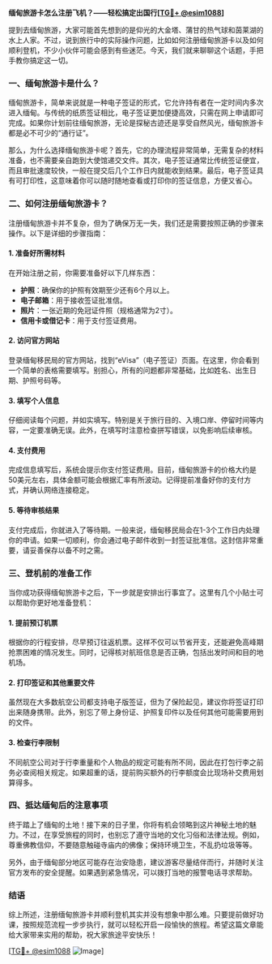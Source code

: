 **缅甸旅游卡怎么注册飞机？——轻松搞定出国行[[TG💪+ @esim1088](https://t.me/s/esim1088)]**

提到去缅甸旅游，大家可能首先想到的是仰光的大金塔、蒲甘的热气球和茵莱湖的水上人家。不过，说到旅行中的实际操作问题，比如如何注册缅甸旅游卡以及如何顺利登机，不少小伙伴可能会感到有些迷茫。今天，我们就来聊聊这个话题，手把手教你搞定这一切。

### 一、缅甸旅游卡是什么？

缅甸旅游卡，简单来说就是一种电子签证的形式，它允许持有者在一定时间内多次进入缅甸。与传统的纸质签证相比，电子签证更加便捷高效，只需在网上申请即可完成。如果你计划前往缅甸旅游，无论是探秘古迹还是享受自然风光，缅甸旅游卡都是必不可少的“通行证”。

那么，为什么选择缅甸旅游卡呢？首先，它的办理流程非常简单，无需复杂的材料准备，也不需要亲自跑到大使馆递交文件。其次，电子签证通常比传统签证便宜，而且审批速度较快，一般在提交后几个工作日内就能收到结果。最后，电子签证具有可打印性，这意味着你可以随时随地查看或打印你的签证信息，方便又省心。

### 二、如何注册缅甸旅游卡？

注册缅甸旅游卡并不复杂，但为了确保万无一失，我们还是需要按照正确的步骤来操作。以下是详细的步骤指南：

#### 1. 准备好所需材料

在开始注册之前，你需要准备好以下几样东西：
- **护照**：确保你的护照有效期至少还有6个月以上。
- **电子邮箱**：用于接收签证批准信。
- **照片**：一张近期的免冠证件照（规格通常为2寸）。
- **信用卡或借记卡**：用于支付签证费用。

#### 2. 访问官方网站

登录缅甸移民局的官方网站，找到“eVisa”（电子签证）页面。在这里，你会看到一个简单的表格需要填写。别担心，所有的问题都非常基础，比如姓名、出生日期、护照号码等。

#### 3. 填写个人信息

仔细阅读每个问题，并如实填写。特别是关于旅行目的、入境口岸、停留时间等内容，一定要准确无误。此外，在填写时注意检查拼写错误，以免影响后续审核。

#### 4. 支付费用

完成信息填写后，系统会提示你支付签证费用。目前，缅甸旅游卡的价格大约是50美元左右，具体金额可能会根据汇率有所波动。记得提前准备好你的支付方式，并确认网络连接稳定。

#### 5. 等待审核结果

支付完成后，你就进入了等待期。一般来说，缅甸移民局会在1-3个工作日内处理你的申请。如果一切顺利，你会通过电子邮件收到一封签证批准信。这封信非常重要，请妥善保存以备不时之需。

### 三、登机前的准备工作

当你成功获得缅甸旅游卡之后，下一步就是安排出行事宜了。这里有几个小贴士可以帮助你更好地准备登机：

#### 1. 提前预订机票

根据你的行程安排，尽早预订往返机票。这样不仅可以节省开支，还能避免高峰期抢票困难的情况发生。同时，记得核对航班信息是否正确，包括出发时间和目的地机场。

#### 2. 打印签证和其他重要文件

虽然现在大多数航空公司都支持电子版签证，但为了保险起见，建议你将签证打印出来随身携带。此外，别忘了带上身份证、护照复印件以及任何其他可能需要用到的文件。

#### 3. 检查行李限制

不同航空公司对于行李重量和个人物品的规定可能有所不同，因此在打包行李之前务必查阅相关规定。如果超重的话，提前购买额外的行李额度会比现场补交费用划算得多。

### 四、抵达缅甸后的注意事项

终于踏上了缅甸的土地！接下来的日子里，你将有机会领略到这片神秘土地的魅力。不过，在享受旅程的同时，也别忘了遵守当地的文化习俗和法律法规。例如，尊重佛教信仰，不要随意触碰寺庙内的佛像；保持环境卫生，不乱扔垃圾等等。

另外，由于缅甸部分地区可能存在治安隐患，建议游客尽量结伴而行，并随时关注官方发布的安全提醒。如果遇到紧急情况，可以拨打当地的报警电话寻求帮助。

### 结语

综上所述，注册缅甸旅游卡并顺利登机其实并没有想象中那么难。只要提前做好功课，按照规范流程一步步执行，就可以轻松开启一段愉快的旅程。希望这篇文章能给大家带来实用的帮助，祝大家旅途平安快乐！

[[TG💪+ @esim1088](https://t.me/s/esim1088) ![Image](https://i.postimg.cc/4NQfJmqS/Snipaste-2025-05-13-00-14-12.png)]